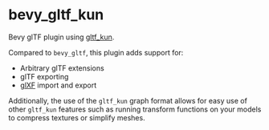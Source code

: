 # bevy_gltf_kun

Bevy glTF plugin using [gltf_kun](https://crates.io/crates/gltf_kun).

Compared to `bevy_gltf`, this plugin adds support for:
- Arbitrary glTF extensions
- glTF exporting
- [glXF](https://github.com/KhronosGroup/glXF) import and export

Additionally, the use of the `gltf_kun` graph format allows for easy use of other `gltf_kun` features
such as running transform functions on your models to compress textures or simplify meshes.
